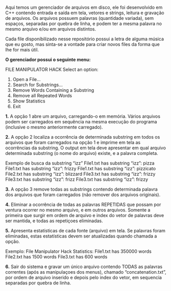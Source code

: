 Aqui temos um gerenciador de arquivos em disco, ele foi desenvolvido em C++ contendo entrada e saída em tela, vetores e strings, leitura e gravação de arquivos. Os arquivos possuem palavras (quantidade variada), sem espaços, separadas por quebra de linha, e podem ter a mesma palavra no mesmo arquivo e/ou em arquivos distintos.

Cada file disponíbilizado nesse repositório possui a letra de alguma música que eu gosto, mas sinta-se a vontade para criar novos files da forma que lhe for mais útil.

**O gerenciador possui o seguinte menu:**

FILE MANIPULATOR HACK
Select an option:
1. Open a File...
2. Search for Substrings...
3. Remove Words Containing a Substring
4. Remove all Repeated Words
5. Show Statistics
6. Exit

**1.** A opção 1 abre um arquivo, carregando-o em memória.  Vários arquivos podem ser carregados em sequência na mesma execução do programa (inclusive o mesmo anteriormente carregado).

**2.** A opção 2 localiza a ocorrência de determinada substring em todos os arquivos que foram carregados na opção 1 e imprime em tela as ocorrências da substring. O output em tela deve apresentar em qual arquivo determinada substring (o nome do arquivo) existe, e a palavra completa.

Exemplo de busca da substring “izz”
File1.txt has substring “izz”: pizza
File1.txt has substring “izz”: frizzy
File1.txt has substring “izz”: pizzicato
File2.txt has substring “izz”: blizzard
File3.txt has substring “izz”: frizzy
File3.txt has substring “izz”: frizz
File3.txt has substring “izz”: frizzy

**3.** A opção 3 remove todas as substrings contendo determinada palavra dos arquivos que foram carregados (não remover dos arquivos originais).

**4.** Eliminar a ocorrência de todas as palavras REPETIDAS que possam por ventura ocorrer no mesmo arquivo, e em outros arquivos. Somente a primeira que surgir em ordem de arquivo e index do vetor de palavras deve ser mantida, e todas as repetiçoes eliminadas.

**5.** Apresenta estatísticas de cada fonte (arquivo) em tela. Se palavras foram eliminadas, estas estatísticas devem ser atualizadas quando chamada a opção.

Exemplo:
File Manipulator Hack Statistics:
File1.txt has 350000 words
File2.txt has 1500 words
File3.txt has 600 words

**6.** Sair do sistema e gravar um único arquivo contendo TODAS as palavras correntes (após as manipulaçoes dos menus), chamado “concatenation.txt”, por ordem de arquivo inserido e depois pelo index do vetor, em sequencia separadas por quebra de linha.